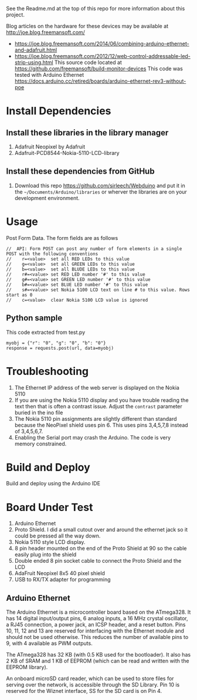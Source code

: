 See the Readme.md at the top of this repo for more information about this project.

Blog articles on the hardware for these devices may be available at http://joe.blog.freemansoft.com/
* https://joe.blog.freemansoft.com/2014/06/combining-arduino-ethernet-and-adafruit.html
* https://joe.blog.freemansoft.com/2012/12/web-control-addressable-led-strip-using.html
This source code located at https://github.com/freemansoft/build-monitor-devices
This code was tested with Arduino Ethernet https://docs.arduino.cc/retired/boards/arduino-ethernet-rev3-without-poe

# Install Dependencies

## Install these libraries in the library manager
1. Adafruit Neopixel by Adafruit
1. Adafruit-PCD8544-Nokia-5110-LCD-library

## Install these dependencies from GitHub
1. Download this repo https://github.com/sirleech/Webduino and put it in the `~/Documents/Arduino/libraries` or wherver the libraries are on your development environment.

# Usage
Post Form Data.  The form fields are as follows

```
//  API: Form POST can post any number of form elements in a single POST with the following conventions
//    r=<value>  set all RED LEDs to this value
//    g=<value>  set all GREEN LEDs to this value
//    b=<value>  set all BLUDE LEDs to this value
//    r#=<value> set RED LED number '#' to this value
//    g#=<value> set GREEN LED number '#' to this value
//    b#=<value> set BLUE LED number '#' to this value
//    s#=<value> set Nokia 5100 LCD text on line # to this value. Rows start as 0
//    c=<value>  clear Nokia 5100 LCD value is ignored
```

## Python sample
This code extracted from test.py

```
myobj = {"r": "0", "g": "0", "b": "0"}
response = requests.post(url, data=myobj)
```



# Troubleshooting
1. The Ethernet IP address of the web server is displayed on the Nokia 5110
1. If you are using the Nokia 5110 display and you have trouble reading the text then that is often a contrast issue.  Adjust the `contrast` parameter buried in the ino file
1. The Nokia 5110 pin assignments are slightly different than standard because the NeoPixel shield uses pin 6.  This uses pins 3,4,5,7,8 instead of 3,4,5,6,7.
1. Enabling the Serial port may crash the Arduino.  The code is very memory constrained.

# Build and Deploy
Build and deploy using the Arduino IDE

# Board Under Test

1. Arduino Ethernet
1. Proto Shield.  I did a small cutout over and around the ethernet jack so it could be pressed all the way down.
1. Nokia 5110 style LCD display.
1. 8 pin header mounted on the end of the Proto Shield at 90 so the cable easily plug into the shield
1. Double ended 8 pin socket cable to connect the Proto Shield and the LCD
1. AdaFruit Neopixel 8x5 40 pixel shield
1. USB to RX/TX adapter for programming

## Arduino Ethernet
The Arduino Ethernet is a microcontroller board based on the ATmega328. It has 14 digital input/output pins, 6 analog inputs, a 16 MHz crystal oscillator, a RJ45 connection, a power jack, an ICSP header, and a reset button.
Pins 10, 11, 12 and 13 are reserved for interfacing with the Ethernet module and should not be used otherwise. This reduces the number of available pins to 9, with 4 available as PWM outputs.

The ATmega328 has 32 KB (with 0.5 KB used for the bootloader). It also has 2 KB of SRAM and 1 KB of EEPROM (which can be read and written with the EEPROM library).

An onboard microSD card reader, which can be used to store files for serving over the network, is accessible through the SD Library. Pin 10 is reserved for the Wiznet interface, SS for the SD card is on Pin 4.